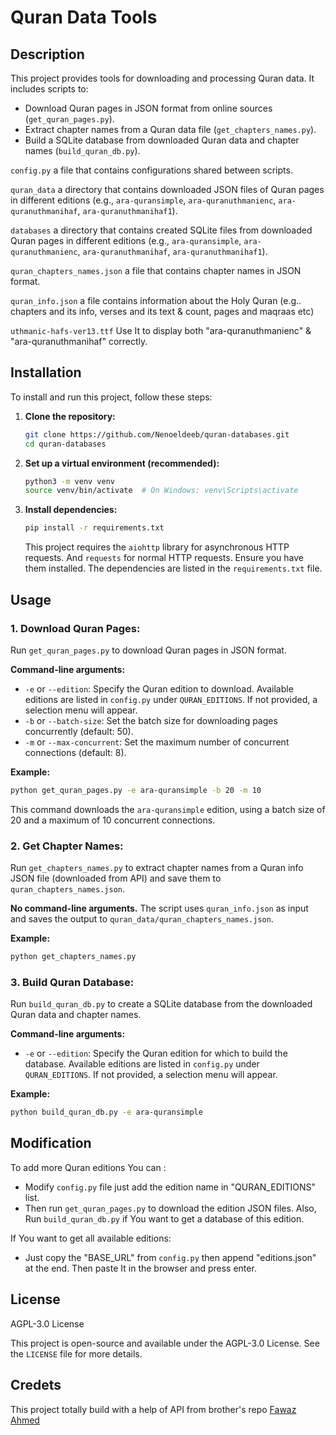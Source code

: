 # Quran Data Tools

## Description

This project provides tools for downloading and processing Quran data. It includes scripts to:

- Download Quran pages in JSON format from online sources (`get_quran_pages.py`).
- Extract chapter names from a Quran data file (`get_chapters_names.py`).
- Build a SQLite database from downloaded Quran data and chapter names (`build_quran_db.py`).

`config.py` a file that contains configurations shared between scripts.

`quran_data` a directory that contains downloaded JSON files of Quran pages in different editions (e.g., `ara-quransimple`, `ara-quranuthmanienc`, `ara-quranuthmanihaf`, `ara-quranuthmanihaf1`).

`databases` a directory that contains created SQLite files from downloaded Quran pages in different editions (e.g., `ara-quransimple`, `ara-quranuthmanienc`, `ara-quranuthmanihaf`, `ara-quranuthmanihaf1`).

`quran_chapters_names.json` a file that contains chapter names in JSON format.

`quran_info.json` a file contains information about the Holy Quran (e.g.. chapters and its info, verses and its text & count, pages and maqraas etc)

`uthmanic-hafs-ver13.ttf` Use It to display both "ara-quranuthmanienc" & "ara-quranuthmanihaf" correctly.

## Installation

To install and run this project, follow these steps:

1. **Clone the repository:**
   ```bash
   git clone https://github.com/Nenoeldeeb/quran-databases.git
   cd quran-databases
   ```

2. **Set up a virtual environment (recommended):**
   ```bash
   python3 -m venv venv
   source venv/bin/activate  # On Windows: venv\Scripts\activate
   ```

3. **Install dependencies:**
   ```bash
   pip install -r requirements.txt
   ```
   This project requires the `aiohttp` library for asynchronous HTTP requests. And `requests` for normal HTTP requests. Ensure you have them installed. The dependencies are listed in the `requirements.txt` file.

## Usage

### 1. Download Quran Pages:
   Run `get_quran_pages.py` to download Quran pages in JSON format.

   **Command-line arguments:**
   - `-e` or `--edition`: Specify the Quran edition to download. Available editions are listed in `config.py` under `QURAN_EDITIONS`. If not provided, a selection menu will appear.
   - `-b` or `--batch-size`: Set the batch size for downloading pages concurrently (default: 50).
   - `-m` or `--max-concurrent`: Set the maximum number of concurrent connections (default: 8).

   **Example:**
   ```bash
   python get_quran_pages.py -e ara-quransimple -b 20 -m 10
   ```
   This command downloads the `ara-quransimple` edition, using a batch size of 20 and a maximum of 10 concurrent connections.

### 2. Get Chapter Names:
   Run `get_chapters_names.py` to extract chapter names from a Quran info JSON file (downloaded from API) and save them to `quran_chapters_names.json`.

   **No command-line arguments.** The script uses `quran_info.json` as input and saves the output to `quran_data/quran_chapters_names.json`.

   **Example:**
   ```bash
   python get_chapters_names.py
   ```

### 3. Build Quran Database:
   Run `build_quran_db.py` to create a SQLite database from the downloaded Quran data and chapter names.

   **Command-line arguments:**
   - `-e` or `--edition`: Specify the Quran edition for which to build the database. Available editions are listed in `config.py` under `QURAN_EDITIONS`. If not provided, a selection menu will appear.

   **Example:**
   ```bash
   python build_quran_db.py -e ara-quransimple
   ```

## Modification

To add more Quran editions You can :
 - Modify `config.py` file just add the edition name in "QURAN_EDITIONS" list.
 - Then run `get_quran_pages.py` to download the edition JSON files. Also, Run `build_quran_db.py` if You want to get a database of this edition.


If You want to get all available editions:
 - Just copy the "BASE_URL" from `config.py` then append "editions.json" at the end. Then paste It in the browser and press enter.

## License

AGPL-3.0 License

This project is open-source and available under the AGPL-3.0 License. See the `LICENSE` file for more details.

## Credets
This project totally build with a help of API from brother's repo [Fawaz Ahmed](https://github.com/fawazahmed0/quran-api.git)
